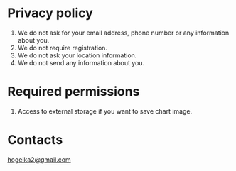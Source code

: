 # Privacy policy

1. We do not ask for your email address, phone number or any information about you.
2. We do not require registration.
3. We do not ask your location information.
4. We do not send any information about you.

# Required permissions

1. Access to external storage if you want to save chart image.

# Contacts

hogeika2@gmail.com
